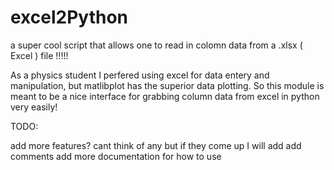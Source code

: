 # excel2Python
a super cool script that allows one to read in colomn data from a .xlsx ( Excel ) file !!!!!

As a physics student I perfered using excel for data entery and manipulation, but matlibplot has the superior data plotting.
So this module is meant to be a nice interface for grabbing column data from excel in python very easily!

TODO:

add more features? cant think of any but if they come up I will add
add comments
add more documentation for how to use




